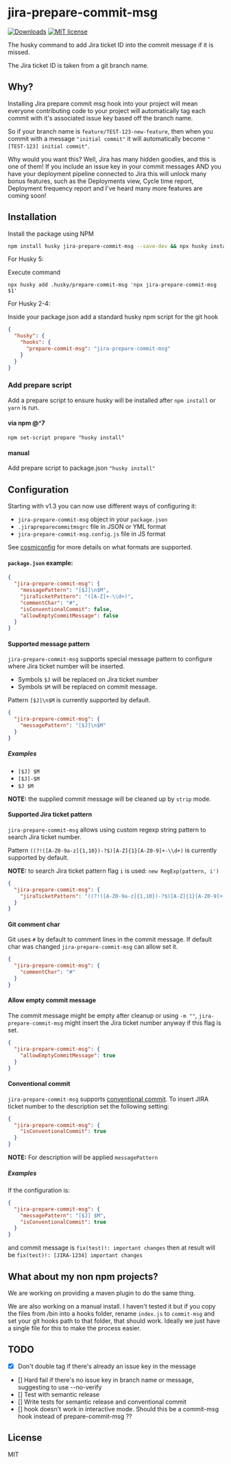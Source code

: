 # jira-prepare-commit-msg
[![Downloads](https://img.shields.io/npm/dm/jira-prepare-commit-msg)](https://www.npmjs.com/package/jira-prepare-commit-msg)
[![MIT license](https://img.shields.io/npm/l/jira-prepare-commit-msg)](http://opensource.org/licenses/MIT)

The husky command to add Jira ticket ID into the commit message if it is missed.

The Jira ticket ID is taken from a git branch name.

## Why?

Installing Jira prepare commit msg hook into your project will mean everyone contributing code to your project will automatically tag each commit with
it's associated issue key based off the branch name. 

So if your branch name is `feature/TEST-123-new-feature`, then when you commit with a message `"initial commit"` it will automatically become `"[TEST-123] initial commit"`.

Why would you want this? Well, Jira has many hidden goodies, and this is one of them! If you include an issue key in your commit messages AND you have your deployment pipeline connected to Jira this will unlock many bonus features, such as the Deployments view, Cycle time report, Deployment frequency report and I've heard many more features are coming soon!

## Installation

Install the package using NPM

```bash
npm install husky jira-prepare-commit-msg --save-dev && npx husky install
```

For Husky 5:

Execute command

```shell
npx husky add .husky/prepare-commit-msg 'npx jira-prepare-commit-msg $1'
```

For Husky 2-4:

Inside your package.json add a standard husky npm script for the git hook

```json
{
  "husky": {
    "hooks": {
      "prepare-commit-msg": "jira-prepare-commit-msg"
    }
  }
}
```

### Add prepare script

Add a prepare script to ensure husky will be installed after `npm install` or `yarn` is run.

#### via npm @^7
`npm set-script prepare "husky install"`

#### manual
Add prepare script to package.json `"husky install"`

## Configuration

Starting with v1.3 you can now use different ways of configuring it:

* `jira-prepare-commit-msg` object in your `package.json`
* `.jirapreparecommitmsgrc` file in JSON or YML format
* `jira-prepare-commit-msg.config.js` file in JS format

See [cosmiconfig](https://github.com/davidtheclark/cosmiconfig) for more details on what formats are supported.

#### `package.json` example:

```json
{
  "jira-prepare-commit-msg": {
    "messagePattern": "[$J]\n$M",
    "jiraTicketPattern": "([A-Z]+-\\d+)",
    "commentChar": "#",
    "isConventionalCommit": false,
    "allowEmptyCommitMessage": false
  }
}
```

#### Supported message pattern

`jira-prepare-commit-msg` supports special message pattern to configure where Jira ticket number will be inserted. 
* Symbols `$J` will be replaced on Jira ticket number
* Symbols `$M` will be replaced on commit message.
 
Pattern `[$J]\n$M` is currently supported by default. 

```json
{
  "jira-prepare-commit-msg": {
    "messagePattern": "[$J]\n$M"
  }
}
```

##### Examples

* `[$J] $M`
* `[$J]-$M`
* `$J $M`

**NOTE:** the supplied commit message will be cleaned up by `strip` mode.

#### Supported Jira ticket pattern

`jira-prepare-commit-msg` allows using custom regexp string pattern to search Jira ticket number.

Pattern `((?!([A-Z0-9a-z]{1,10})-?$)[A-Z]{1}[A-Z0-9]+-\\d+)` is currently supported by default. 

**NOTE:** to search Jira ticket pattern flag `i` is used: `new RegExp(pattern, i')`  

```json
{
  "jira-prepare-commit-msg": {
    "jiraTicketPattern": "((?!([A-Z0-9a-z]{1,10})-?$)[A-Z]{1}[A-Z0-9]+-\\d+)"
  }
}
```

#### Git comment char

Git uses `#` by default to comment lines in the commit message. If default char was changed `jira-prepare-commit-msg` can allow set it.

```json
{
  "jira-prepare-commit-msg": {
    "commentChar": "#"
  }
}
```

#### Allow empty commit message

The commit message might be empty after cleanup or using `-m ""`, `jira-prepare-commit-msg` might insert the Jira ticket number anyway if this flag is set.

```json
{
  "jira-prepare-commit-msg": {
    "allowEmptyCommitMessage": true
  }
}
```

#### Conventional commit

`jira-prepare-commit-msg` supports [conventional commit](https://www.conventionalcommits.org). To insert JIRA
ticket number to the description set the following setting:

```json
{
  "jira-prepare-commit-msg": {
    "isConventionalCommit": true
  }
}
```

**NOTE:** For description will be applied `messagePattern`

##### Examples

If the configuration is:

```json
{
  "jira-prepare-commit-msg": {
    "messagePattern": "[$J] $M",
    "isConventionalCommit": true
  }
}
``` 

and commit message is `fix(test)!: important changes` then at result will be `fix(test)!: [JIRA-1234] important changes`

## What about my non npm projects?

We are working on providing a maven plugin to do the same thing.

We are also working on a manual install. I haven't tested it but if you 
copy the files from /bin into a hooks folder, rename `index.js` to `commit-msg` and set your git hooks path
to that folder, that should work. Ideally we just have a single file for this to make the process easier.
## TODO

- [X] Don't double tag if there's already an issue key in the message
- [] Hard fail if there's no issue key in branch name or message, suggesting to use --no-verify
- [] Test with semantic release
- [] Write tests for semantic release and conventional commit
- [] hook doesn't work in interactive mode. Should this be a commit-msg hook instead of prepare-commit-msg ??

## License

MIT
